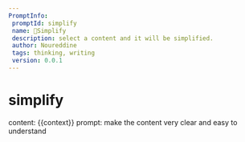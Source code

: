 ```yaml
---
PromptInfo:
 promptId: simplify
 name: 👼Simplify 
 description: select a content and it will be simplified.
 author: Noureddine
 tags: thinking, writing
 version: 0.0.1
---
```

# simplify
content: 
{{context}}
prompt:
make the content very clear and easy to understand
